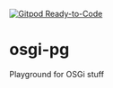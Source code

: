 [![Gitpod Ready-to-Code](https://img.shields.io/badge/Gitpod-Ready--to--Code-blue?logo=gitpod)](https://gitpod.io/#https://github.com/Sandared/osgi-pg) 

# osgi-pg
Playground for OSGi stuff
